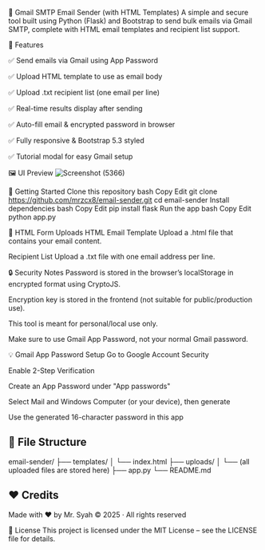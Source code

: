 📧 Gmail SMTP Email Sender (with HTML Templates)
A simple and secure tool built using Python (Flask) and Bootstrap to send bulk emails via Gmail SMTP, complete with HTML email templates and recipient list support.

🧰 Features

✅ Send emails via Gmail using App Password

✅ Upload HTML template to use as email body

✅ Upload .txt recipient list (one email per line)

✅ Real-time results display after sending

✅ Auto-fill email & encrypted password in browser

✅ Fully responsive & Bootstrap 5.3 styled

✅ Tutorial modal for easy Gmail setup

🖼️ UI Preview
![Screenshot (5366)](https://github.com/user-attachments/assets/57aaa463-04aa-4768-a1e4-fbd735524ff7)


🚀 Getting Started
Clone this repository
bash
Copy
Edit
git clone https://github.com/mrzcx8/email-sender.git
cd email-sender
Install dependencies
bash
Copy
Edit
pip install flask
Run the app
bash
Copy
Edit
python app.py

📂 HTML Form Uploads
HTML Email Template
Upload a .html file that contains your email content.

Recipient List
Upload a .txt file with one email address per line.

🔒 Security Notes
Password is stored in the browser’s localStorage in encrypted format using CryptoJS.

Encryption key is stored in the frontend (not suitable for public/production use).

This tool is meant for personal/local use only.

Make sure to use Gmail App Password, not your normal Gmail password.

💡 Gmail App Password Setup
Go to Google Account Security

Enable 2-Step Verification

Create an App Password under "App passwords"

Select Mail and Windows Computer (or your device), then generate

Use the generated 16-character password in this app

## 📁 File Structure
email-sender/
├── templates/
│ └── index.html
├── uploads/
│ └── (all uploaded files are stored here)
├── app.py
└── README.md

## ❤️ Credits
Made with ❤️ by Mr. Syah ©️ 2025 · All rights reserved

📃 License
This project is licensed under the MIT License – see the LICENSE file for details.

